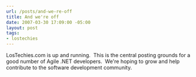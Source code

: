 ```yaml
---
url: /posts/and-we-re-off
title: And we're off
date: 2007-03-30 17:09:00 -05:00
layout: post
tags:
- lostechies
---
```


LosTechies.com is up and running.  This is the central posting grounds for a good number of Agile .NET developers.  We're hoping to grow and help contribute to the software development community.
